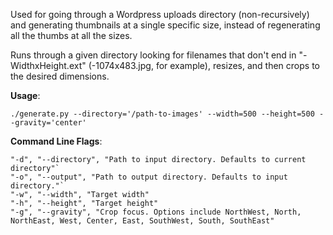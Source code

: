 Used for going through a Wordpress uploads directory (non-recursively) and generating thumbnails at a single specific size, instead of regenerating all the thumbs at all the sizes.

Runs through a given directory looking for filenames that don't end in  "-WidthxHeight.ext" (-1074x483.jpg, for example), resizes, and then crops to the desired dimensions.

**Usage**:

`./generate.py --directory='/path-to-images' --width=500 --height=500 --gravity='center'`

**Command Line Flags**:
```
"-d", "--directory", "Path to input directory. Defaults to current directory"`
"-o", "--output", "Path to output directory. Defaults to input directory."`
"-w", "--width", "Target width"
"-h", "--height", "Target height"
"-g", "--gravity", "Crop focus. Options include NorthWest, North, NorthEast, West, Center, East, SouthWest, South, SouthEast"
```
